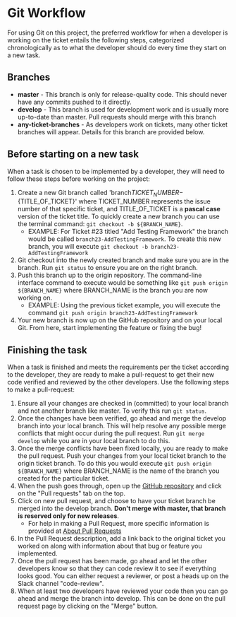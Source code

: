 # Git Workflow

For using Git on this project, the preferred workflow for when a developer is working on the ticket entails the following steps, categorized chronologically as to what the developer should do every time they start on a new task.

## Branches

* **master** - This branch is only for release-quality code. This should never have any commits pushed to it directly.
* **develop** - This branch is used for development work and is usually more up-to-date than master. Pull requests should merge with this branch
* **any-ticket-branches** - As developers work on tickets, many other ticket branches will appear. Details for this branch are provided below.

## Before starting on a new task

When a task is chosen to be implemented by a developer, they will need to follow these steps before working on the project:

1. Create a new Git branch called 'branch${TICKET_NUMBER}-${TITLE_OF_TICKET}' where TICKET_NUMBER represents the issue number of that specific ticket, and TITLE_OF_TICKET is a **pascal case** version of the ticket title. To quickly create a new branch you can use the terminal command: `git checkout -b ${BRANCH_NAME}`.
   * EXAMPLE: For Ticket #23 titled "Add Testing Framework" the branch would be called `branch23-AddTestingFramework`. To create this new branch, you will execute `git checkout -b branch23-AddTestingFramework`
2. Git checkout into the newly created branch and make sure you are in the branch. Run `git status` to ensure you are on the right branch.
3. Push this branch up to the origin repository. The command-line interface command to execute would be something like `git push origin ${BRANCH_NAME}` where BRANCH_NAME is the branch you are now working on.
   * EXAMPLE: Using the previous ticket example, you will execute the command `git push origin branch23-AddTestingFramework`
4. Your new branch is now up on the GitHub repository and on your local Git. From here, start implementing the feature or fixing the bug!

## Finishing the task

When a task is finished and meets the requirements per the ticket according to the developer, they are ready to make a pull-request to get their new code verified and reviewed by the other developers. Use the following steps to make a pull-request:

1. Ensure all your changes are checked in (committed) to your local branch and not another branch like master. To verify this run `git status`.
2. Once the changes have been verified, go ahead and merge the develop branch into your local branch. This will help resolve any possible merge conflicts that might occur during the pull request. Run `git merge develop` while you are in your local branch to do this.
3. Once the merge conflicts have been fixed locally, you are ready to make the pull request. Push your changes from your local ticket branch to the origin ticket branch. To do this you would execute `git push origin ${BRANCH_NAME}` where BRANCH_NAME is the name of the branch you created for the particular ticket.
4. When the push goes through, open up the [GitHub repository](https://github.com/BoiseState/interfaith-donation) and click on the "Pull requests" tab on the top.
5. Click on new pull request, and choose to have your ticket branch be merged into the develop branch. **Don't merge with master, that branch is reserved only for new releases**.
   * For help in making a Pull Request, more specific information is provided at [About Pull Requests](https://help.github.com/articles/about-pull-requests/)
6. In the Pull Request description, add a link back to the original ticket you worked on along with information about that bug or feature you implemented.
7. Once the pull request has been made, go ahead and let the other developers know so that they can code review it to see if everything looks good. You can either request a reviewer, or post a heads up on the Slack channel "code-review".
8. When at least two developers have reviewed your code then you can go ahead and merge the branch into develop. This can be done on the pull request page by clicking on the "Merge" button.
